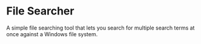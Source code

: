 # File Searcher
A simple file searching tool that lets you search for multiple search terms at once against a Windows file system.
